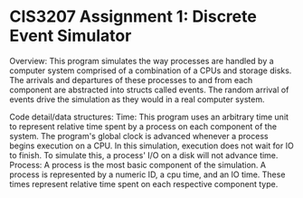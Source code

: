# CIS3207 Assignment 1: Discrete Event Simulator

Overview:
	This program simulates the way processes are handled by a computer system
	comprised of a combination of a CPUs and storage disks. The arrivals and departures of these processes
	to and from each component are abstracted into structs called events. The random arrival of events
	drive the simulation as they would in a real computer system.

Code detail/data structures:
	Time:
		This program uses an arbitrary time unit to represent relative time spent by a process on 
		each component of the system. The program's global clock is advanced whenever a process begins execution on a CPU. In this simulation, execution does not wait for IO to finish. To simulate this,
 a process' I/O 
		on a disk will not advance time.
	Process:
		A process is the most basic component of the simulation. A process is represented by
		a numeric ID, a cpu time, and an IO time. These times represent relative time spent on 
		each respective component type.
